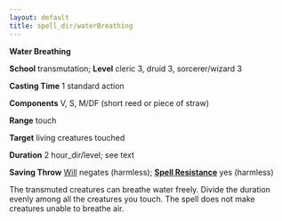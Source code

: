 ```yaml
---
layout: default
title: spell_dir/waterBreathing
---
```

 **Water Breathing**

**School** transmutation; **Level** cleric 3, druid 3, sorcerer/wizard 3

**Casting Time** 1 standard action

**Components** V, S, M/DF (short reed or piece of straw)

**Range** touch

**Target** living creatures touched

**Duration** 2 hour_dir/level; see text

**Saving Throw** [Will](../combat#_will) negates (harmless); **[Spell Resistance](../glossary#_spell-resistance)** yes (harmless)

The transmuted creatures can breathe water freely. Divide the duration evenly among all the creatures you touch. The spell does not make creatures unable to breathe air.

